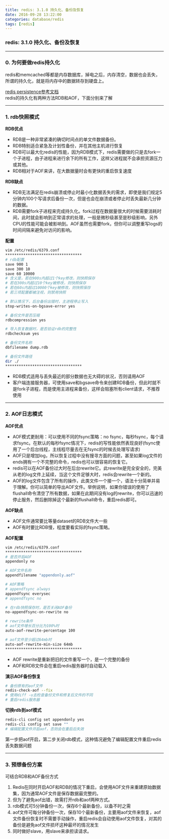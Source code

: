 ```yaml
---
title: redis: 3.1.0 持久化、备份及恢复
date: 2016-09-28 13:22:00
categories: database/redis
tags: [redis]
---
```

### redis: 3.1.0 持久化、备份及恢复

---

### 0. 为何要做redis持久化
redis和memcached等都是内存数据库，掉电之后，内存清空，数据也会丢失，所谓的持久化，就是将内存中的数据转存到硬盘上。

[redis persistence参考文档](http://redis.io/topics/persistence)  
redis的持久化有两种方法RDB和AOF，下面分别来了解

---

### 1. rdb快照模式

**RDB优点**
- RDB是一种非常紧凑的确切时间点的单文件数据备份。
- RDB特别适合紧急及计划性备份，并在其他主机进行恢复
- RDB可以最大化redis的性能，因为RDB模式下，redis需要做的只是去fork一个子进程，由子进程来进行余下的所有工作，这样父进程就不会承担资源压力或其他。
- RDB相对于AOF来讲，在大数据量时会有更快的重启恢复速度

**RDB缺点**
- RDB无法满足在redis崩溃或停止时最小化数据丢失的需求，即使是我们规定5分钟内100个写请求后备份一次，但是也会在崩溃或者停止时丢失最新几分钟的数据。
- RDB需要fork子进程来完成持久化。fork过程在数据量很大的时候需要消耗时间，此时就会影响到正常请求的处理，一般是微秒级甚至是秒级影响，另外CPU的性能可能会被影响到。AOF虽然也需要fork，但你可以调整重写logs的时间间隔来避免对访问的影响。

**配置**
``` bash
vim /etc/redis/6379.conf
**********************************
# rdb配置
save 900 1
save 300 10
save 60 10000
# 含义是，若在900s内超过1个key修改，则快照保存
# 若在300s内超过10个key被修改，则快照保存
# 若在60s内超过10000个key被修改，则快照保存
# 若三项配置都被注视，则禁用快照

# 默认情况下，后台备份出错时，主进程停止写入
stop-writes-on-bgsave-error yes

# 备份文件是否压缩
rdbcompression yes

# 导入恢复数据时，是否验证rdb的完整性
rdbchecksum yes

# 备份文件名称
dbfilename dump.rdb

# 备份文件路径
dir ./
**********************************
```
- RDB模式适用与丢失最近的部分数据也无大碍的状况，否则请用AOF
- 客户端连接服务器，可使用save和bgsave命令来创建RDB备份，但此时就不是fork子进程，而是使用主进程来备份，这样会阻塞所有client请求，不推荐使用

---

### 2. AOF日志模式

**AOF优点**
- AOF模式更耐用：可以使用不同的fsync策略：no fsync，每秒fsync，每个请求fsync。在默认的每秒fsync情况下，redis的写性能依然表现良好(fsync使用了一个后台线程，主线程尽量去在无fsync的时候去处理写请求)
- AOF只是增加log，所以恢复过程中没有搜寻方面的问题，甚至如果log文件的ends拥有一个不完整的命令，redis也可以很容易的恢复它。
- redis可以在AOF备份过大时在后台rewrite它。此rewrite是完全安全的，完美从老的log文件上延续，当这个文件足够大时，redis会rewrite一个新的。
- AOF的log文件包含了所有的操作，此类文件一个接一个，语法十分简单并易于理解。你可以简单的导出AOF文件。举例说明，如果你错误的使用了flushall命令清空了所有数据，如果在此期间没有log的rewrite，你可以迅速的停止服务，然后删除掉这个最新的flushall命令，重启redis即可。

**AOF缺点**
- AOF文件通常要比等量dataset的RDB文件大一些
- AOF有时要比RDB慢，程度要看实际的fsync策略。

**AOF配置**
``` bash
vim /etc/redis/6379.conf
**********************************
# 是否开启AOF
appendonly no

# AOF文件名称
appendfilename "appendonly.aof"

# AOF策略
# appendfsync always
appendfsync everysec
# appendfsync no

# 在rdb快照保存时，是否关闭AOF备份
no-appendfsync-on-rewrite no

# rewrite条件
# aof文件增长百分比为100%时
auto-aof-rewrite-percentage 100

# aof文件至少超过64mb时
auto-aof-rewrite-min-size 64mb
**********************************
```
- AOF rewrite是重新把旧的文件重写一个，是一个完整的备份
- AOF和RDB文件会在重启redis服务器时自动载入

**演示AOF备份恢复**
``` bash
# 备份原有的aof文件
redis-check-aof --fix
# 使用diff -u去检查备份文件和修复后文件的不同
# 重启redis服务器
```

**切换rdb到aof模式**
``` bash
redis-cli config set appendonly yes
redis-cli config set save ""
# 编辑配置文件开启aof，否则会在重启后失效
```
第一步把aof开启，第二步关闭rdb模式，这种情况避免了编辑配置文件重启redis丢失数据问题

---

### 3. 预想备份方案
可结合RDB和AOF备份方式
1. Redis在同时开启AOF和RDB的情况下重启，会使用AOF文件来重建原始数据集，因为通常AOF文件是保存数据最完整的。
2. 但为了避免aof出错，故需打开rdb和aof两种方式。
3. rdb模式可5分钟备份一次，保存6个最新备份，以备不时之需
4. aof文件可每分钟备份一次，保存10个最新备份，主要用aof文件来恢复，aof文件备份恢复时不需要手动操作，重启redis会自动使用aof文件恢复，对其的备份是避免aof文件损坏这种最坏的情况发生
5. 同时做好slave，用slave来承担读请求。
